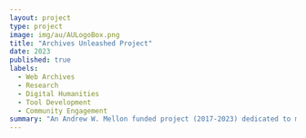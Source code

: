 ```yaml
---
layout: project
type: project
image: img/au/AULogoBox.png
title: "Archives Unleashed Project"
date: 2023
published: true
labels:
  - Web Archives
  - Research
  - Digital Humanities
  - Tool Development
  - Community Engagement
summary: "An Andrew W. Mellon funded project (2017-2023) dedicated to making petabytes of historical internet content accessible to scholars and others interested in researching the recent past."
---
```

